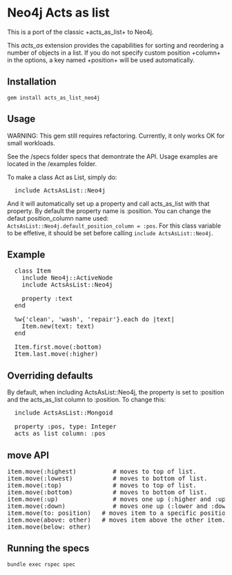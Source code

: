 # Neo4j Acts as list

This is a port of the classic +acts_as_list+ to Neo4j.

This *acts_as* extension provides the capabilities for sorting and reordering a number of objects in a list. 
If you do not specify custom position +column+ in the options, a key named +position+ will be used automatically.

## Installation

<code>gem install acts_as_list_neo4j</code>

## Usage

WARNING: This gem still requires refactoring. Currently, it only works OK for small workloads.

See the /specs folder specs that demontrate the API. Usage examples are located in the /examples folder.

To make a class Act as List, simply do:

<pre>
  include ActsAsList::Neo4j   
</pre>

And it will automatically set up a property and call acts_as_list with that property. By default the property name is :position.
You can change the defaut position_column name used: <code>ActsAsList::Neo4j.default_position_column = :pos</code>.
For this class variable to be effetive, it should be set before calling <code>include ActsAsList::Neo4j</code>.

## Example

<pre>
  class Item
    include Neo4j::ActiveNode
    include ActsAsList::Neo4j

    property :text
  end

  %w{'clean', 'wash', 'repair'}.each do |text|
    Item.new(text: text)
  end

  Item.first.move(:bottom)
  Item.last.move(:higher)
</pre>

## Overriding defaults

By default, when including ActsAsList::Neo4j, the property is set to :position and the acts_as_list column to :position. 
To change this:

<pre>
  include ActsAsList::Mongoid   
  
  property :pos, type: Integer
  acts_as_list column: :pos
</pre>

## move API
     
<pre>
item.move(:highest)          # moves to top of list.
item.move(:lowest)           # moves to bottom of list.
item.move(:top)              # moves to top of list.
item.move(:bottom)           # moves to bottom of list.
item.move(:up)               # moves one up (:higher and :up is the same) within the scope.
item.move(:down)             # moves one up (:lower and :down is the same) within the scope.
item.move(to: position)   # moves item to a specific position.
item.move(above: other)   # moves item above the other item.*
item.move(below: other)
</pre>

## Running the specs

<code>bundle exec rspec spec</code>
